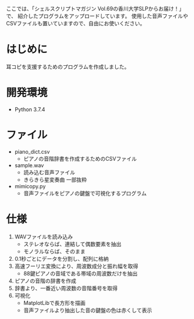 ここでは、「シェルスクリプトマガジン Vol.69の香川大学SLPからお届け！」で、
紹介したプログラムをアップロードしています。
使用した音声ファイルやCSVファイルも置いていますので、自由にお使いください。

# はじめに

耳コピを支援するためのプログラムを作成しました。

# 開発環境

- Python 3.7.4 

# ファイル

- piano_dict.csv
    - ピアノの音階辞書を作成するためのCSVファイル
- sample.wav
    - 読み込む音声ファイル
    - きらきら星変奏曲 一部抜粋
- mimicopy.py
    - 音声ファイルをピアノの鍵盤で可視化するプログラム

# 仕様

1. WAVファイルを読み込み
    - ステレオならば、連結して偶数要素を抽出
    - モノラルならば、そのまま
2. 0.1秒ごとにデータを分割し、配列に格納
3. 高速フーリエ変換により、周波数成分と振れ幅を取得
    - 88鍵ピアノの音域である帯域の周波数だけを抽出
4. ピアノの音階の辞書を作成
5. 辞書より、一番近い周波数の音階番号を取得
6. 可視化
    - MatplotLibで長方形を描画
    - 音声ファイルより抽出した音の鍵盤の色は赤くして表示
